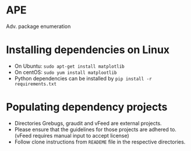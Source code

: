 # APE
Adv. package enumeration

# Installing dependencies on Linux

  * On Ubuntu: `sudo apt-get install matplotlib`
  * On centOS: `sudo yum install matplootlib`
  * Python dependencies can be installed by `pip install -r requirements.txt`

# Populating dependency projects
  * Directories Grebugs, graudit and vFeed are external projects.
  * Please ensure that the guidelines for those projects are adhered to. (vFeed requires manual input to accept license)
  * Follow clone instructions from `READEME` file in the respective directories.
